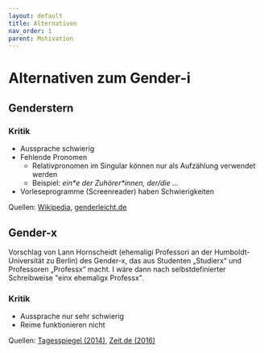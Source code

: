 ```yaml
---
layout: default
title: Alternativen
nav_order: 1
parent: Motivation
---
```

# Alternativen zum Gender-i

## Genderstern



### Kritik

- Aussprache schwierig
- Fehlende Pronomen
    - Relativpronomen im Singular können nur als Aufzählung verwendet werden
    - Beispiel: *ein\*e der Zuhörer\*innen, der/die …*
- Vorleseprogramme (Screenreader) haben Schwierigkeiten

<!---
TODO
--->

Quellen: [Wikipedia](https://de.wikipedia.org/wiki/Gendersternchen), [genderleicht.de](https://www.genderleicht.de/Textlabor/genderstern-im-singular/)

## Gender-x

Vorschlag von Lann Hornscheidt (ehemaligi Professori an der Humboldt-Universität zu Berlin) des Gender-x, das aus Studenten „Studierx“ und Professoren „Professx“ macht. I wäre dann nach selbstdefinierter Schreibweise "einx ehemaligx Professx".

### Kritik

- Aussprache nur sehr schwierig
- Reime funktionieren nicht

<!---
TODO
--->

Quellen: [Tagesspiegel (2014)](https://www.tagesspiegel.de/gesellschaft/panorama/studierx-und-professx-wie-genderforscherin-lann-hornscheidt-ihren-vorschlag-begruendet/9831950.html),
[Zeit.de (2016)](https://www.zeit.de/kultur/2016-02/gendern-sprache-geschlecht-diskriminierung-lann-hornscheidt-10nach8)